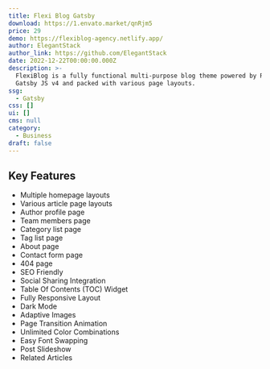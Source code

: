 ```yaml
---
title: Flexi Blog Gatsby
download: https://1.envato.market/qnRjm5
price: 29
demo: https://flexiblog-agency.netlify.app/
author: ElegantStack
author_link: https://github.com/ElegantStack
date: 2022-12-22T00:00:00.000Z
description: >-
  FlexiBlog is a fully functional multi-purpose blog theme powered by React and
  Gatsby JS v4 and packed with various page layouts.
ssg:
  - Gatsby
css: []
ui: []
cms: null
category:
  - Business
draft: false
---
```

## Key Features

- Multiple homepage layouts
- Various article page layouts
- Author profile page
- Team members page
- Category list page
- Tag list page
- About page
- Contact form page
- 404 page
- SEO Friendly
- Social Sharing Integration
- Table Of Contents (TOC) Widget
- Fully Responsive Layout
- Dark Mode
- Adaptive Images
- Page Transition Animation
- Unlimited Color Combinations
- Easy Font Swapping
- Post Slideshow
- Related Articles
